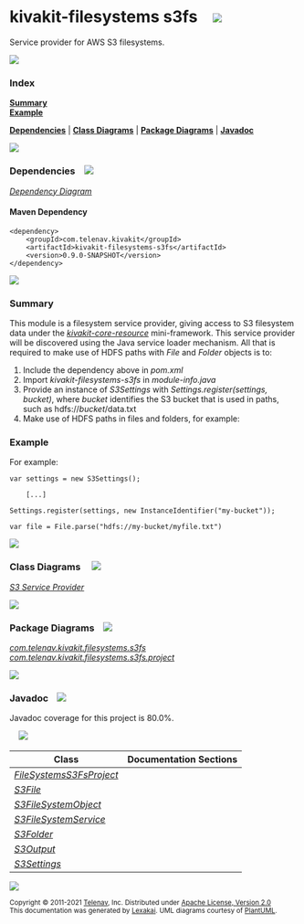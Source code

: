 # kivakit-filesystems s3fs &nbsp;&nbsp; <img src="https://www.lexakai.org/images/disks-48.png" srcset="https://www.lexakai.org/images/disks-48-2x.png 2x"/>

Service provider for AWS S3 filesystems.

<img src="https://www.kivakit.org/images/horizontal-line-512.png" srcset="https://www.kivakit.org/images/horizontal-line-512-2x.png 2x"/>

### Index

[**Summary**](#summary)  
[**Example**](#example)  

[**Dependencies**](#dependencies) | [**Class Diagrams**](#class-diagrams) | [**Package Diagrams**](#package-diagrams) | [**Javadoc**](#javadoc)

<img src="https://www.kivakit.org/images/horizontal-line-512.png" srcset="https://www.kivakit.org/images/horizontal-line-512-2x.png 2x"/>

### Dependencies <a name="dependencies"></a> &nbsp;&nbsp; <img src="https://www.lexakai.org/images/dependencies-32.png" srcset="https://www.lexakai.org/images/dependencies-32-2x.png 2x"/>

[*Dependency Diagram*](https://www.kivakit.org/lexakai/kivakit/kivakit-filesystems/s3fs/documentation/diagrams/dependencies.svg)

#### Maven Dependency

    <dependency>
        <groupId>com.telenav.kivakit</groupId>
        <artifactId>kivakit-filesystems-s3fs</artifactId>
        <version>0.9.0-SNAPSHOT</version>
    </dependency>


<img src="https://www.kivakit.org/images/short-horizontal-line-128.png" srcset="https://www.kivakit.org/images/short-horizontal-line-128-2x.png 2x"/>

[//]: # (start-user-text)

### Summary <a name = "summary"></a>

This module is a filesystem service provider, giving access to S3 filesystem data under the
[*kivakit-core-resource*](../../kivakit-core/resource/README.md)
mini-framework. This service provider will be discovered using the Java
service loader mechanism. All that is required to make use of HDFS paths with *File* and
*Folder* objects is to:

1. Include the dependency above in *pom.xml*
2. Import *kivakit-filesystems-s3fs* in *module-info.java*
3. Provide an instance of *S3Settings* with *Settings.register(settings, bucket)*,
   where *bucket* identifies the S3 bucket that is used in paths, such as hdfs://*bucket*/data.txt
4. Make use of HDFS paths in files and folders, for example:

### Example <a name = "example"></a>

For example:

    var settings = new S3Settings();

        [...]

    Settings.register(settings, new InstanceIdentifier("my-bucket"));

    var file = File.parse("hdfs://my-bucket/myfile.txt")

[//]: # (end-user-text)

<img src="https://www.kivakit.org/images/short-horizontal-line-128.png" srcset="https://www.kivakit.org/images/short-horizontal-line-128-2x.png 2x"/>

### Class Diagrams <a name="class-diagrams"></a> &nbsp; &nbsp; <img src="https://www.lexakai.org/images/diagram-32.png" srcset="https://www.lexakai.org/images/diagram-32-2x.png 2x"/>

[*S3 Service Provider*](https://www.kivakit.org/lexakai/kivakit/kivakit-filesystems/s3fs/documentation/diagrams/diagram-s3.svg)

<img src="https://www.kivakit.org/images/short-horizontal-line-128.png" srcset="https://www.kivakit.org/images/short-horizontal-line-128-2x.png 2x"/>

### Package Diagrams <a name="package-diagrams"></a> &nbsp;&nbsp; <img src="https://www.lexakai.org/images/box-32.png" srcset="https://www.lexakai.org/images/box-32-2x.png 2x"/>

[*com.telenav.kivakit.filesystems.s3fs*](https://www.kivakit.org/lexakai/kivakit/kivakit-filesystems/s3fs/documentation/diagrams/com.telenav.kivakit.filesystems.s3fs.svg)  
[*com.telenav.kivakit.filesystems.s3fs.project*](https://www.kivakit.org/lexakai/kivakit/kivakit-filesystems/s3fs/documentation/diagrams/com.telenav.kivakit.filesystems.s3fs.project.svg)

<img src="https://www.kivakit.org/images/short-horizontal-line-128.png" srcset="https://www.kivakit.org/images/short-horizontal-line-128-2x.png 2x"/>

### Javadoc <a name="javadoc"></a> &nbsp;&nbsp; <img src="https://www.lexakai.org/images/books-32.png" srcset="https://www.lexakai.org/images/books-32-2x.png 2x"/>

Javadoc coverage for this project is 80.0%.  
  
&nbsp; &nbsp;  ![](https://www.kivakit.org/images/meter-80-12.png)



| Class | Documentation Sections |
|---|---|
| [*FileSystemsS3FsProject*](https://www.kivakit.org/javadoc/kivakit/kivakit.filesystems.s3fs/com/telenav/kivakit/filesystems/s3fs/project/FileSystemsS3FsProject.html) |  |  
| [*S3File*](https://www.kivakit.org/javadoc/kivakit/kivakit.filesystems.s3fs/com/telenav/kivakit/filesystems/s3fs/S3File.html) |  |  
| [*S3FileSystemObject*](https://www.kivakit.org/javadoc/kivakit/kivakit.filesystems.s3fs/com/telenav/kivakit/filesystems/s3fs/S3FileSystemObject.html) |  |  
| [*S3FileSystemService*](https://www.kivakit.org/javadoc/kivakit/kivakit.filesystems.s3fs/com/telenav/kivakit/filesystems/s3fs/S3FileSystemService.html) |  |  
| [*S3Folder*](https://www.kivakit.org/javadoc/kivakit/kivakit.filesystems.s3fs/com/telenav/kivakit/filesystems/s3fs/S3Folder.html) |  |  
| [*S3Output*](https://www.kivakit.org/javadoc/kivakit/kivakit.filesystems.s3fs/com/telenav/kivakit/filesystems/s3fs/S3Output.html) |  |  
| [*S3Settings*](https://www.kivakit.org/javadoc/kivakit/kivakit.filesystems.s3fs/com/telenav/kivakit/filesystems/s3fs/S3Settings.html) |  |  

[//]: # (start-user-text)



[//]: # (end-user-text)

<img src="https://www.kivakit.org/images/horizontal-line-512.png" srcset="https://www.kivakit.org/images/horizontal-line-512-2x.png 2x"/>

<sub>Copyright &#169; 2011-2021 [Telenav](http://telenav.com), Inc. Distributed under [Apache License, Version 2.0](LICENSE)</sub>  
<sub>This documentation was generated by [Lexakai](https://github.com/Telenav/lexakai). UML diagrams courtesy
of [PlantUML](http://plantuml.com).</sub>

